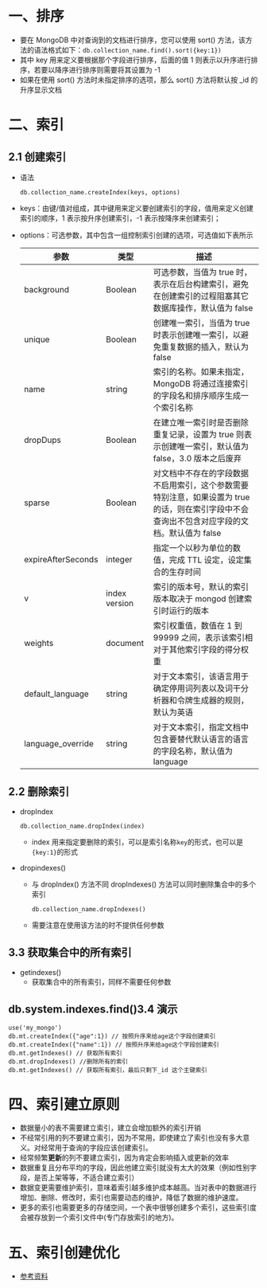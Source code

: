 # 一、排序

- 要在 MongoDB 中对查询到的文档进行排序，您可以使用 sort() 方法，该方法的语法格式如下：`db.collection_name.find().sort({key:1})`
- 其中 key 用来定义要根据那个字段进行排序，后面的值 1 则表示以升序进行排序，若要以降序进行排序则需要将其设置为 -1
- 如果在使用 sort() 方法时未指定排序的选项，那么 sort() 方法将默认按 _id 的升序显示文档

# 二、索引

## 2.1 创建索引

- 语法

  ```
  db.collection_name.createIndex(keys, options)
  ```

- keys：由键/值对组成，其中键用来定义要创建索引的字段，值用来定义创建索引的顺序，1 表示按升序创建索引，-1 表示按降序来创建索引；

- options：可选参数，其中包含一组控制索引创建的选项，可选值如下表所示

  | 参数               | 类型          | 描述                                                         |
  | ------------------ | ------------- | ------------------------------------------------------------ |
  | background         | Boolean       | 可选参数，当值为 true 时，表示在后台构建索引，避免在创建索引的过程阻塞其它数据库操作，默认值为 false |
  | unique             | Boolean       | 创建唯一索引，当值为 true 时表示创建唯一索引，以避免重复数据的插入，默认为 false |
  | name               | string        | 索引的名称。如果未指定，MongoDB 将通过连接索引的字段名和排序顺序生成一个索引名称 |
  | dropDups           | Boolean       | 在建立唯一索引时是否删除重复记录，设置为 true 则表示创建唯一索引，默认值为 false，3.0 版本之后废弃 |
  | sparse             | Boolean       | 对文档中不存在的字段数据不启用索引，这个参数需要特别注意，如果设置为 true 的话，则在索引字段中不会查询出不包含对应字段的文档。默认值为 false |
  | expireAfterSeconds | integer       | 指定一个以秒为单位的数值，完成 TTL 设定，设定集合的生存时间  |
  | v                  | index version | 索引的版本号，默认的索引版本取决于 mongod 创建索引时运行的版本 |
  | weights            | document      | 索引权重值，数值在 1 到 99999 之间，表示该索引相对于其他索引字段的得分权重 |
  | default_language   | string        | 对于文本索引，该语言用于确定停用词列表以及词干分析器和令牌生成器的规则，默认为英语 |
  | language_override  | string        | 对于文本索引，指定文档中包含要替代默认语言的语言的字段名称，默认值为 language |

## 2.2 删除索引

- dropIndex

  ```
  db.collection_name.dropIndex(index)
  ```

  - index 用来指定要删除的索引，可以是索引名称`key`的形式，也可以是`{key:1}`的形式

- dropindexes()

  - 与 dropIndex() 方法不同 dropIndexes() 方法可以同时删除集合中的多个索引

    ```
    db.collection_name.dropIndexes()
    ```

  - 需要注意在使用该方法的时不提供任何参数

## 3.3 获取集合中的所有索引

- getindexes()
  - 获取集合中的所有索引，同样不需要任何参数

## db.system.indexes.find()3.4 演示

```shell
use('my_mongo')
db.mt.createIndex({"age":1}) // 按照升序来给age这个字段创建索引
db.mt.createIndex({"name":1}) // 按照升序来给age这个字段创建索引
db.mt.getIndexes() // 获取所有索引
db.mt.dropIndexes() //删除所有的索引
db.mt.getIndexes() // 获取所有索引，最后只剩下_id 这个主键索引
```

# 四、索引建立原则

- 数据量小的表不需要建立索引，建立会增加额外的索引开销
- 不经常引用的列不要建立索引，因为不常用，即使建立了索引也没有多大意义。对经常用于查询的字段应该创建索引。
- 经常频繁**更新**的列不要建立索引，因为肯定会影响插入或更新的效率
- 数据重复且分布平均的字段，因此他建立索引就没有太大的效果（例如性别字段，是否上架等等，不适合建立索引）
- 数据变更需要维护索引，意味着索引越多维护成本越高。当对表中的数据进行增加、删除、修改时，索引也需要动态的维护，降低了数据的维护速度。
- 更多的索引也需要更多的存储空间，一个表中很够创建多个索引，这些索引度会被存放到一个索引文件中(专门存放索引的地方)。

# 五、索引创建优化

- [参考资料](https://www.cnblogs.com/eternityz/p/13595660.html)
